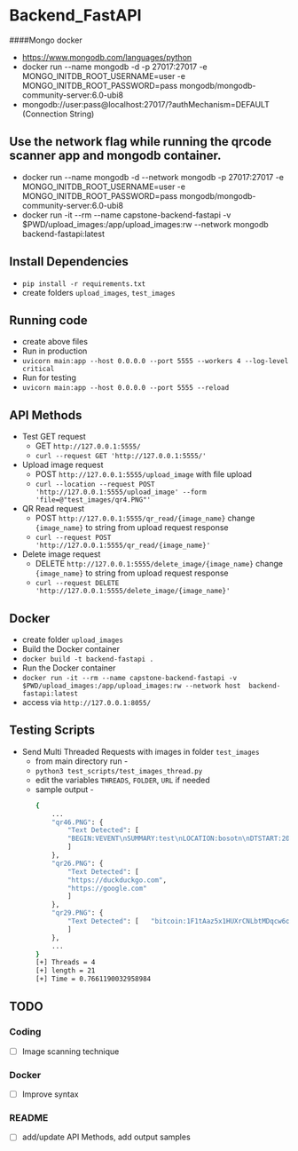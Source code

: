 # Backend_FastAPI

####Mongo docker

- https://www.mongodb.com/languages/python
- docker run --name mongodb -d -p 27017:27017 -e MONGO_INITDB_ROOT_USERNAME=user -e MONGO_INITDB_ROOT_PASSWORD=pass mongodb/mongodb-community-server:6.0-ubi8
- mongodb://user:pass@localhost:27017/?authMechanism=DEFAULT (Connection String)
## Use the network flag while running the qrcode scanner app and mongodb container.
 -  docker run --name mongodb -d --network mongodb -p 27017:27017 -e MONGO_INITDB_ROOT_USERNAME=user -e MONGO_INITDB_ROOT_PASSWORD=pass mongodb/mongodb-community-server:6.0-ubi8
 - docker run -it --rm --name capstone-backend-fastapi -v $PWD/upload_images:/app/upload_images:rw --network mongodb  backend-fastapi:latest
## Install Dependencies
- `pip install -r requirements.txt`
- create folders `upload_images`, `test_images`

## Running code
- create above files
- Run in production
- `uvicorn main:app --host 0.0.0.0 --port 5555 --workers 4 --log-level critical`
- Run for testing
- `uvicorn main:app --host 0.0.0.0 --port 5555 --reload`

## API Methods
- Test GET request
    - GET `http://127.0.0.1:5555/`
    - `curl --request GET 'http://127.0.0.1:5555/'`
- Upload image request
    - POST `http://127.0.0.1:5555/upload_image` with file upload
    - `curl --location --request POST 'http://127.0.0.1:5555/upload_image' --form 'file=@"test_images/qr4.PNG"'`
- QR Read request
    - POST `http://127.0.0.1:5555/qr_read/{image_name}` change `{image_name}` to string from upload request response 
    - `curl --request POST 'http://127.0.0.1:5555/qr_read/{image_name}'`
- Delete image request
    - DELETE `http://127.0.0.1:5555/delete_image/{image_name}` change `{image_name}` to string from upload request response 
    - `curl --request DELETE 'http://127.0.0.1:5555/delete_image/{image_name}'`

## Docker
- create folder `upload_images`
- Build the Docker container
- `docker build -t backend-fastapi .`
- Run the Docker container
- `docker run -it --rm --name capstone-backend-fastapi -v $PWD/upload_images:/app/upload_images:rw --network host  backend-fastapi:latest`
- access via `http://127.0.0.1:8055/`

## Testing Scripts
- Send Multi Threaded Requests with images in folder `test_images`
    - from main directory run -
    - `python3 test_scripts/test_images_thread.py`
    - edit the variables `THREADS`, `FOLDER`, `URL` if needed
    - sample output -
        ```bash
        {
            ...
            "qr46.PNG": {
                "Text Detected": [
                "BEGIN:VEVENT\nSUMMARY:test\nLOCATION:bosotn\nDTSTART:20230209T195800\nDTEND:20230303T195800\nEND:VEVENT\n"
                ]
            },
            "qr26.PNG": {
                "Text Detected": [
                "https://duckduckgo.com",
                "https://google.com"
                ]
            },
            "qr29.PNG": {
                "Text Detected": [   "bitcoin:1F1tAaz5x1HUXrCNLbtMDqcw6o5GNn4xqX?amount=0.05&message=test msg"
                ]
            },
            ...
        }
        [+] Threads = 4
        [+] length = 21
        [+] Time = 0.7661190032958984
        ```
## TODO
### Coding
- [ ] Image scanning technique
### Docker
- [ ] Improve syntax
### README
- [ ] add/update API Methods, add output samples
